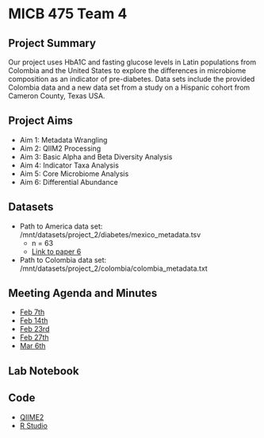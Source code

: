 # MICB 475 Team 4

## Project Summary
Our project uses HbA1C and fasting glucose levels in Latin populations from Colombia and the United States to explore the differences in microbiome composition as an indicator of pre-diabetes. Data sets include the provided Colombia data and a new data set from a study on a Hispanic cohort from Cameron County, Texas USA.  


## Project Aims
- Aim 1: Metadata Wrangling
- Aim 2: QIIM2 Processing
- Aim 3: Basic Alpha and Beta Diversity Analysis
- Aim 4: Indicator Taxa Analysis
- Aim 5: Core Microbiome Analysis
- Aim 6: Differential Abundance 

## Datasets
- Path to America data set: /mnt/datasets/project_2/diabetes/mexico_metadata.tsv
  - n = 63
  - [Link to paper 6](https://link.springer.com/article/10.1186/s40168-015-0072-y#MOESM1) 
- Path to Colombia data set: /mnt/datasets/project_2/colombia/colombia_metadata.txt

## Meeting Agenda and Minutes
- [Feb 7th](https://github.com/loujainbilal/MICB475_Team4/blob/5738125aa837f25155416c20ab6eed6bb2347edd/Meeting_Minutes/Feb_7.md)
- [Feb 14th](https://github.com/loujainbilal/MICB475_Team4/blob/caeff040656feac3b29e7bfd28cd4144130e6f94/Meeting_Minutes/Feb_14.md)
- [Feb 23rd](https://github.com/loujainbilal/MICB475_Team4/blob/4bebf68122dc4885eb8cdadc3f05544380da67e1/Meeting_Minutes/Feb_23.md)
- [Feb 27th](https://github.com/loujainbilal/MICB475_Team4/blob/5f15199f66842ede27104596d2d887f2ac3dd65d/Meeting_Minutes/Feb_27.md)
- [Mar 6th](https://github.com/loujainbilal/MICB475_Team4/blob/64ae9f1418796d0bff030db9559dde51c5cd52c0/Meeting_Minutes/Mar_6.md)
  


## Lab Notebook


## Code
- [QIIME2](https://github.com/loujainbilal/MICB475_Team4/tree/3a48cc34f9b4d08d0d790a1ecf5cb28e09baa759/QIIME2)
- [R Studio](https://github.com/loujainbilal/MICB475_Team4/tree/c2bef3bce4d6de0b681bbc162ffbdc0419a8a7ec/R_Studio)


